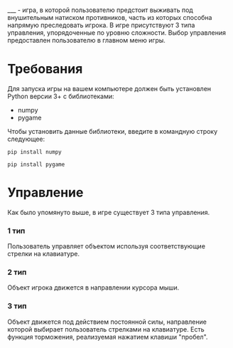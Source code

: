 ### 
___ - игра, в которой пользователю предстоит выживать под внушительным натиском противников, часть из которых способна напрямую преследовать игрока. В игре присутствуют 3 типа управления, упорядоченные по
уровню сложности. Выбор управления предоставлен пользователю в главном меню игры.
# Требования
Для запуска игры на вашем компьютере должен быть установлен Python версии 3+ с библиотеками:
- numpy
- pygame

Чтобы установить данные библиотеки, введите в командную строку следующее:

`pip install numpy`

`pip install pygame`
# Управление
Как было упомянуто выше, в игре существует 3 типа управления.
### 1 тип
Пользователь управляет объектом используя соответствующие стрелки на клавиатуре.
### 2 тип
Объект игрока движется в направлении курсора мыши.
### 3 тип
Объект движется под действием постоянной силы, направление которой выбирает пользователь стрелками на клавиатуре. Есть функция торможения, реализуемая нажатием клавиши "пробел".
